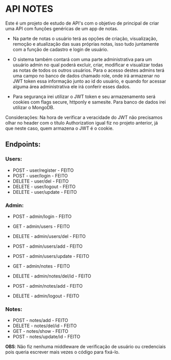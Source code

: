 # API NOTES

Este é um projeto de estudo de API's com o objetivo de principal de criar uma API
com funções genéricas de um app de notas. 

- Na parte de notas o usuário terá as opções de criação, visualização, remoção e 
atualização das suas próprias notas, isso tudo juntamente com a função de cadastro e
login de usuário.

- O sistema também contará com uma parte administrativa para um usuário admin no qual 
poderá excluir, criar, modificar e visualizar todas as notas de todos os outros usuários.
Para o acesso destes admins terá uma campo no banco de dados chamado role, onde irá armazenar
no JWT token essa informação junto ao id do usuário, e quando for acessar alguma área 
administrativa ele irá conferir esses dados.  

- Para segurança irei utilizar o JWT token e seu armazenamento será cookies com flags
secure, httponly e samesite. Para banco de dados irei utilizar o MongoDB.

Considerações:
Na hora de verificar a veracidade do JWT não precisamos olhar no header com o título
Authorization igual fiz no projeto anterior, já que neste caso, quem armazena o JWT
é o cookie.



## Endpoints:

### Users:
- POST - user/register - FEITO
- POST - user/login - FEITO
- DELETE - user/del - FEITO
- DELETE - user/logout - FEITO
- DELETE - user/update - FEITO



### Admin:
- POST - admin/login - FEITO
- GET - admin/users - FEITO
- DELETE - admin/users/del - FEITO
- POST - admin/users/add - FEITO
- POST - admin/users/update - FEITO

- GET - admin/notes - FEITO
- DELETE - admin/notes/del/id - FEITO
- POST - admin/notes/add - FEITO

- DELETE - admin/logout - FEITO



### Notes: 
- POST - notes/add - FEITO
- DELETE - notes/del/id - FEITO
- GET - notes/show - FEITO
- POST - notes/update/id - FEITO


**OBS**: Não fiz nenhuma middleware de verificação de usuário ou credenciais pois queria escrever mais vezes o código para fixá-lo.

